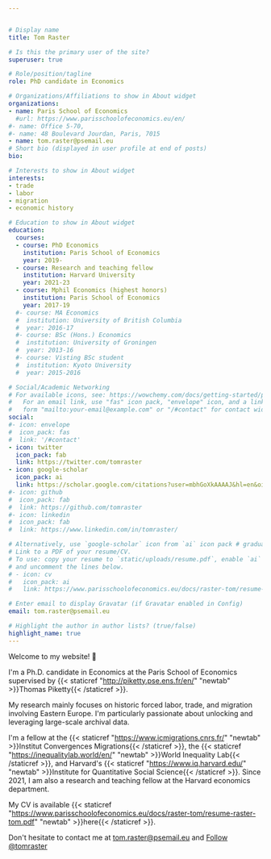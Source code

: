 ```yaml
---


# Display name
title: Tom Raster

# Is this the primary user of the site?
superuser: true

# Role/position/tagline
role: PhD candidate in Economics

# Organizations/Affiliations to show in About widget
organizations:
- name: Paris School of Economics
  #url: https://www.parisschoolofeconomics.eu/en/
#- name: Office 5-70,
#- name: 48 Boulevard Jourdan, Paris, 7015
- name: tom.raster@psemail.eu
# Short bio (displayed in user profile at end of posts)
bio: 

# Interests to show in About widget
interests:
- trade
- labor
- migration
- economic history

# Education to show in About widget
education:
  courses:
  - course: PhD Economics
    institution: Paris School of Economics
    year: 2019-
  - course: Research and teaching fellow
    institution: Harvard University
    year: 2021-23
  - course: Mphil Economics (highest honors)
    institution: Paris School of Economics
    year: 2017-19
  #- course: MA Economics
  #  institution: University of British Columbia
  #  year: 2016-17
  #- course: BSc (Hons.) Economics
  #  institution: University of Groningen
  #  year: 2013-16
  #- course: Visting BSc student
  #  institution: Kyoto University
  #  year: 2015-2016

# Social/Academic Networking
# For available icons, see: https://wowchemy.com/docs/getting-started/page-builder/#icons
#   For an email link, use "fas" icon pack, "envelope" icon, and a link in the
#   form "mailto:your-email@example.com" or "/#contact" for contact widget.
social:
#- icon: envelope
#  icon_pack: fas
#  link: '/#contact'
- icon: twitter
  icon_pack: fab
  link: https://twitter.com/tomraster
- icon: google-scholar  
  icon_pack: ai
  link: https://scholar.google.com/citations?user=mbhGoXkAAAAJ&hl=en&oi=ao
#- icon: github
#  icon_pack: fab
#  link: https://github.com/tomraster
#- icon: linkedin
#  icon_pack: fab
#  link: https://www.linkedin.com/in/tomraster/

# Alternatively, use `google-scholar` icon from `ai` icon pack # graduation-cap
# Link to a PDF of your resume/CV.
# To use: copy your resume to `static/uploads/resume.pdf`, enable `ai` icons in `params.toml`, 
# and uncomment the lines below.
# - icon: cv
#   icon_pack: ai
#   link: https://www.parisschoolofeconomics.eu/docs/raster-tom/resume-raster-tom.pdf # uploads/resume.pdf

# Enter email to display Gravatar (if Gravatar enabled in Config)
email: tom.raster@psemail.eu

# Highlight the author in author lists? (true/false)
highlight_name: true
---
```


Welcome to my website! 👋

I'm a Ph.D. candidate in Economics at the Paris School of Economics supervised by {{< staticref "http://piketty.pse.ens.fr/en/" "newtab" >}}Thomas Piketty{{< /staticref >}}. 

My research mainly focuses on historic forced labor, trade, and migration involving Eastern Europe. I'm particularly passionate about unlocking and leveraging large-scale archival data.

I'm a fellow at the {{< staticref "https://www.icmigrations.cnrs.fr/" "newtab" >}}Institut Convergences Migrations{{< /staticref >}}, the {{< staticref "https://inequalitylab.world/en/" "newtab" >}}World Inequality Lab{{< /staticref >}}, and Harvard's {{< staticref "https://www.iq.harvard.edu/" "newtab" >}}Institute for Quantitative Social Science{{< /staticref >}}. Since 2021, I am also a research and teaching fellow at the Harvard economics department. 

My CV is available {{< staticref "https://www.parisschoolofeconomics.eu/docs/raster-tom/resume-raster-tom.pdf" "newtab" >}}here{{< /staticref >}}. 

Don't hesitate to contact me at <a href = "mailto: tom.raster@psemail.eu">tom.raster@psemail.eu</a> and <a href="https://twitter.com/tomraster?ref_src=twsrc%5Etfw" class="twitter-follow-button" data-show-count="false">Follow @tomraster</a><script async src="https://platform.twitter.com/widgets.js" charset="utf-8"></script>
